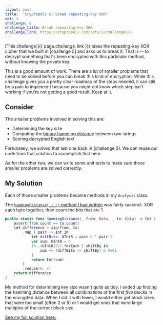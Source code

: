 ```yaml
---
layout: post
title:  "Cryptopals 6: Break repeating-key XOR"
set: 1
challenge: 6
challenge_title: Break repeating-key XOR
challenge_link: https://cryptopals.com/sets/1/challenges/6
---
```

<!-- cspell:ignore xor'd -->
[This challenge]({{ page.challenge_link }}) takes the repeating-key XOR cipher that we built in [challenge 5] and asks us to break it. That is -- to decrypt something that's been encrypted with this particular method, without knowing the private key. 

This is a good amount of work. There are a lot of smaller problems that need to be solved before you can break this kind of encryption. While this challenge gives you a pretty clear roadmap of the steps needed, it can still be a pain to implement because you might not know which step isn't working if you're not getting a good result. Keep at it.

## Consider
The smaller problems involved in solving this are:
- Determining the key size 
- Computing the [binary hamming distance](https://en.wikipedia.org/wiki/Hamming_distance) between two strings
- Scoring decrypted English text

Fortunately, we solved that last one back in [challenge 3]. We can reuse our code from that solution to accomplish that here.

As for the other two, we can write some unit tests to make sure those smaller problems are solved correctly. 

## My Solution
Each of those smaller problems became methods in my `Analysis` class. 

The [`hammingDistance(_:_:)` method I had written](https://github.com/downie/cryptopals/blob/main/CryptoTools/Analysis.swift#L94-L112) was fairly succinct. XOR each byte together, then count the bits that are 1.

```swift
public static func hammingDistance(_ from: Data, _ to: Data) -> Int {
    assert(from.count == to.count)
    let difference = zip(from, to)
        .map { pair -> Int in
            let diffBits: UInt8 = pair.0 ^ pair.1
            var sum: UInt8 = 0
            (0..<UInt8(8)).forEach { shiftBy in
                sum += (diffBits >> shiftBy) & 0x01
            }
            return Int(sum)
        }
        .reduce(0, +)
    return difference
}
```

My method for determining key size wasn't quite as tidy. I ended up finding the hamming distance between all combinations of the first _five_ blocks in the encrypted data. When I did it with fewer, I would either get block sizes that were too small (often 2 or 5) or I would get ones that were large multiples of the correct block size.

[See my full solution here.](https://github.com/downie/cryptopals/blob/main/Cryptopals/Challenges/Set1/Challenge06.swift)